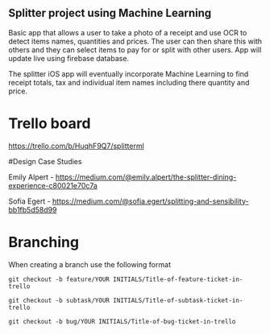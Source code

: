 ## Splitter project using Machine Learning

Basic app that allows a user to take a photo of a receipt and use OCR to detect items names, quantities and prices. The user can then share this with others and they can select items to pay for or split with other users. App will update live using firebase database.

The splitter iOS app will eventually incorporate Machine Learning to find receipt totals, tax and individual item names including there quantity and price.

# Trello board
https://trello.com/b/HuqhF9Q7/splitterml

#Design Case Studies

Emily Alpert - https://medium.com/@emily.alpert/the-splitter-dining-experience-c80021e70c7a

Sofia Egert - https://medium.com/@sofia.egert/splitting-and-sensibility-bb1fb5d58d99

# Branching

When creating a branch use the following format

```git checkout -b feature/YOUR INITIALS/Title-of-feature-ticket-in-trello```

```git checkout -b subtask/YOUR INITIALS/Title-of-subtask-ticket-in-trello```

```git checkout -b bug/YOUR INITIALS/Title-of-bug-ticket-in-trello```
